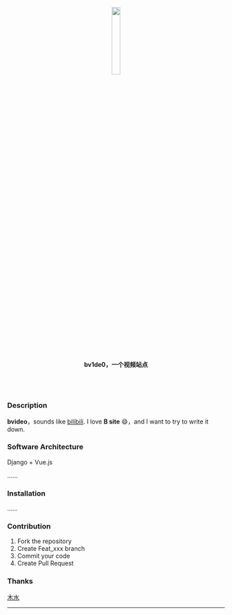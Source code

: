 <div align=center>
  <img src="https://i.loli.net/2019/08/08/hgHb9ERsu6t2jB7.png" width="20%"/>
  <br><br>
  <h4>bv1de0，一个视频站点</h4>
  <br><br>
</div>

### Description

**bvideo**，sounds like [bilibili](https://www.bilibili.com). I love **B site** :smile:，and I want to try to write it down.

### Software Architecture

Django + Vue.js

……

### Installation

……

### Contribution

1. Fork the repository
2. Create Feat_xxx branch
3. Commit your code
4. Create Pull Request

### Thanks

[木水](mailto:278339441@qq.com)

---

